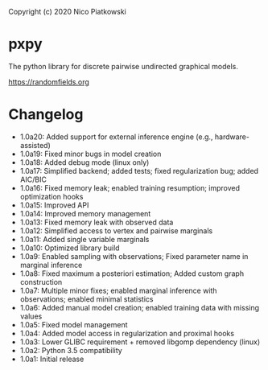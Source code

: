 Copyright (c) 2020 Nico Piatkowski

pxpy
====
The python library for discrete pairwise undirected graphical models.

<https://randomfields.org>

Changelog
=========
* 1.0a20: Added support for external inference engine (e.g., hardware-assisted)
* 1.0a19: Fixed minor bugs in model creation
* 1.0a18: Added debug mode (linux only)
* 1.0a17: Simplified backend; added tests; fixed regularization bug; added AIC/BIC
* 1.0a16: Fixed memory leak; enabled training resumption; improved optimization hooks
* 1.0a15: Improved API
* 1.0a14: Improved memory management
* 1.0a13: Fixed memory leak with observed data
* 1.0a12: Simplified access to vertex and pairwise marginals
* 1.0a11: Added single variable marginals
* 1.0a10: Optimized library build
* 1.0a9:  Enabled sampling with observations; Fixed parameter name in marginal inference
* 1.0a8:  Fixed maximum a posteriori estimation; Added custom graph construction
* 1.0a7:  Multiple minor fixes; enabled marginal inference with observations; enabled minimal statistics
* 1.0a6:  Added manual model creation; enabled training data with missing values
* 1.0a5:  Fixed model management
* 1.0a4:  Added model access in regularization and proximal hooks
* 1.0a3:  Lower GLIBC requirement + removed libgomp dependency (linux)
* 1.0a2:  Python 3.5 compatibility
* 1.0a1:  Initial release
